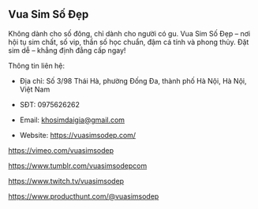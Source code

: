 ## Vua Sim Số Đẹp

Không dành cho số đông, chỉ dành cho người có gu. Vua Sim Số Đẹp – nơi hội tụ sim chất, số vip, thần số học chuẩn, đậm cá tính và phong thủy. Đặt sim dễ – khẳng định đẳng cấp ngay!

Thông tin liên hệ:

- Địa chỉ: Số 3/98 Thái Hà, phường Đống Đa, thành phố Hà Nội, Hà Nội, Việt Nam

- SĐT: 0975626262

- Email: khosimdaigia@gmail.com

- Website: https://vuasimsodep.com/

https://vimeo.com/vuasimsodep

https://www.tumblr.com/vuasimsodepcom

https://www.twitch.tv/vuasimsodep

https://www.producthunt.com/@vuasimsodep
